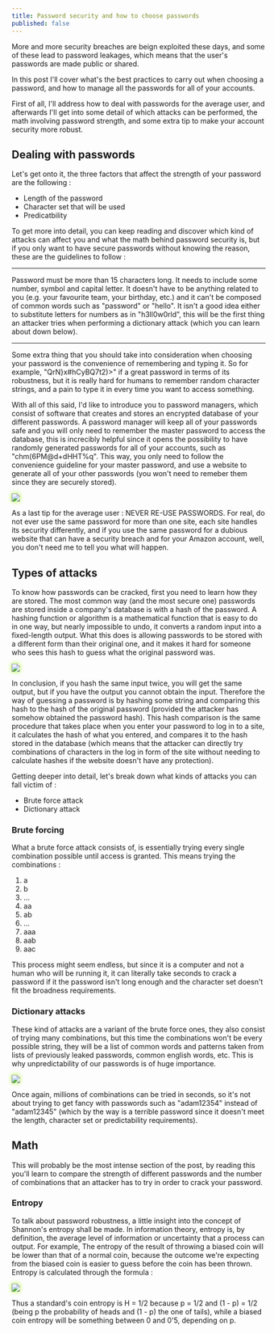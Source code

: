 ```yaml
---
title: Password security and how to choose passwords
published: false
---
```


More and more security breaches are beign exploited these days, and some of these lead to password leakages, which means that the user's passwords are made public or shared.

In this post I'll cover what's the best practices to carry out when choosing a password, and how to manage all the passwords for all of your accounts.

First of all, I'll address how to deal with passwords for the average user, and afterwards I'll get into some detail of which attacks can be performed, the math involving password strength, and some extra tip to make your account security more robust.

## Dealing with passwords

Let's get onto it, the three factors that affect the strength of your password are the following :

<ul>
  <li>Length of the password</li>
  <li>Character set that will be used</li>
  <li>Predicatbility</li>
</ul>

To get more into detail, you can keep reading and discover which kind of attacks can affect you and what the math behind password security is, but if you only want to have secure passwords without knowing the reason, these are the guidelines to follow :

* * *
Password must be more than 15 characters long.
It needs to include some number, symbol and capital letter.
It doesn't have to be anything related to you (e.g. your favourite team, your birthday, etc.) and it can't be composed of common words such as "password" or "hello".
It isn't a good idea either to substitute letters for numbers as in "h3ll0w0rld", this will be the first thing an attacker tries when performing a dictionary attack (which you can learn about down below).
* * *

Some extra thing that you should take into consideration when choosing your password is the convenience of remembering and typing it. So for example, "QrN}x#hCyBQ7t2)>" if a great password in terms of its robustness, but it is really hard for humans to remember random character strings, and a pain to type it in every time you want to access something.

With all of this said, I'd like to introduce you to password managers, which consist of software that creates and stores an encrypted database of your different passwords. A password manager will keep all of your passwords safe and you will only need to remember the master password to access the database, this is increcibly helpful since it opens the possibility to have randomly generated passwords for all of your accounts, such as "chm(6PM@d+dHHT%q". This way, you only need to follow the convenience guideline for your master password, and use a website to generate all of your other passwords (you won't need to remeber them since they are securely stored).

<img src="https://s3.amazonaws.com/neowin/news/images/uploaded/2017/06/1497027603_keepass_screenshot_2017.jpg" class="border" />

As a last tip for the average user : NEVER RE-USE PASSWORDS. For real, do not ever use the same password for more than one site, each site handles its security differently, and if you use the same password for a dubious website that can have a security breach and for your Amazon account, well, you don't need me to tell you what will happen.

## Types of attacks

To know how passwords can be cracked, first you need to learn how they are stored. The most common way (and the most secure one) passwords are stored inside a company's database is with a hash of the password.
A hashing function or algorithm is a mathematical function that is easy to do in one way, but nearly impossible to undo, it converts a random input into a fixed-length output. What this does is allowing passwords to be stored with a different form than their original one, and it makes it hard for someone who sees this hash to guess what the original password was.

<img src="https://raw.githubusercontent.com/peixetlift/peixetlift.github.io/master/assets/2021-09-18%2010_15_24-hashing%20function%20-%20Google%20Search%20%E2%80%94%20Mozilla%20Firefox.png" class="border" />

In conclusion, if you hash the same input twice, you will get the same output, but if you have the output you cannot obtain the input. Therefore the way of guessing a password is by hashing some string and comparing this hash to the hash of the original password (provided the attacker has somehow obtained the password hash). This hash comparison is the same procedure that takes place when you enter your password to log in to a site, it calculates the hash of what you entered, and compares it to the hash stored in the database (which means that the attacker can directly try combinations of characters in the log in form of the site without needing to calculate hashes if the website doesn't have any protection).

Getting deeper into detail, let's break down what kinds of attacks you can fall victim of :

<ul>
  <li>Brute force attack</li>
  <li>Dictionary attack</li>
</ul>

### Brute forcing

What a brute force attack consists of, is essentially trying every single combination possible until access is granted. This means trying the combinations :

<ol>
  <li>a</li>
  <li>b</li>
  <li>...</li>
  <li>aa</li>
  <li>ab</li>
  <li>...</li>
  <li>aaa</li>
  <li>aab</li>
  <li>aac</li>
</ol>

This process might seem endless, but since it is a computer and not a human who will be running it, it can literally take seconds to crack a password if it the password isn't long enough and the character set doesn't fit the broadness requirements.

### Dictionary attacks

These kind of attacks are a variant of the brute force ones, they also consist of trying many combinations, but this time the combinations won't be every possible string, they will be a list of common words and patterns taken from lists of previously leaked passwords, common english words, etc. This is why unpredictability of our passwords is of huge importance.

<img src="https://cdn.arstechnica.net/wp-content/uploads/2013/03/IMG_1667.jpg" class="border" />

Once again, millions of combinations can be tried in seconds, so it's not about trying to get fancy with passwords such as "adam12354" instead of "adam12345" (which by the way is a terrible password since it doesn't meet the length, character set or predictability requirements).

## Math

This will probably be the most intense section of the post, by reading this you'll learn to compare the strength of different passwords and the number of combinations that an attacker has to try in order to crack your password.

### Entropy

To talk about password robustness, a little insight into the concept of Shannon's entropy shall be made.
In information theory, entropy is, by definition, the average level of information or uncertainty that a process can output. For example, The entropy of the result of throwing a biased coin will be lower than that of a normal coin, because the outcome we're expecting from the biased coin is easier to guess before the coin has been thrown.
Entropy is calculated through the formula :

<img src="https://www.researchgate.net/profile/Jodi-Kearns/publication/34995295/figure/fig16/AS:669479310729234@1536627714604/Shannons-original-Entropy-equation.png" class="border" />

Thus a standard's coin entropy is H = 1/2 because p = 1/2 and (1 - p) = 1/2 (being p the probability of heads and (1 - p) the one of tails), while a biased coin entropy will be something between 0 and 0'5, depending on p.

<style>
  .border {   
  border-width: 0px;
  border-color: #7FFF00;
  border-style: groove;
  box-shadow: 0px 0px 8px #ADFF2F} 
 .green {
 text-shadow : 0px 0px 4px #ADFF2F }
 .pink {
 text-shadow : 0px 0px 4px #ff6699 }
</style>
